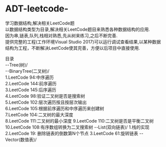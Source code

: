 # ADT-leetcode-
学习数据结构,解决相关LeetCode题  
以数据结构类型为目录,解决相关LeetCode题目来熟悉各种数据结构的应用.  
因为串,链表,队列,栈相对熟悉,先从树来练习,之后不断完善.  
提供完整的工程(工作环境Visual Studio 2017)可以运行调试查看结果,以某种数据结构为工程，不断解决LeetCode使其完善，方便以后项目中直接使用.  

目录  
--Tree(树)/  
	--BinaryTree(二叉树)/  
		1.LeetCode 94:中序遍历  
		2.LeetCode 144:前序遍历  
		3.LeetCode 145:后序遍历  
		4.LeetCode 98:验证二叉树是否是搜索树  
		5.LeetCode 102:层次遍历按且按层次输出  
		6.LeetCode 105:根据前序遍历和中序遍历来创建树  
		7.LeetCode 104:二叉树的最大深度  
		8.LeetCode 111:二叉树的最小深度
		9.LeetCode 110:二叉树是否是平衡二叉树
		10.LeetCode 108:有序数组转换为二叉搜索树
--List(双向链表)/
		1.栈的实现
		2.LeetCode 19: 删除链表的倒数第N个节点
		3.LeetCode 61:旋转链表
--Vector(数值表)/
